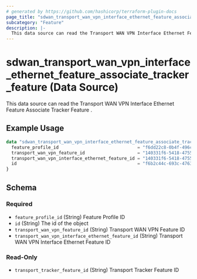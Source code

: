 ```yaml
---
# generated by https://github.com/hashicorp/terraform-plugin-docs
page_title: "sdwan_transport_wan_vpn_interface_ethernet_feature_associate_tracker_feature Data Source - terraform-provider-sdwan"
subcategory: "Feature"
description: |-
  This data source can read the Transport WAN VPN Interface Ethernet Feature Associate Tracker Feature .
---
```


# sdwan_transport_wan_vpn_interface_ethernet_feature_associate_tracker_feature (Data Source)

This data source can read the Transport WAN VPN Interface Ethernet Feature Associate Tracker Feature .

## Example Usage

```terraform
data "sdwan_transport_wan_vpn_interface_ethernet_feature_associate_tracker_feature" "example" {
  feature_profile_id                              = "f6dd22c8-0b4f-496c-9a0b-6813d1f8b8ac"
  transport_wan_vpn_feature_id                    = "140331f6-5418-4755-a059-13c77eb96037"
  transport_wan_vpn_interface_ethernet_feature_id = "140331f6-5418-4755-a059-13c77eb96037"
  id                                              = "f6b2c44c-693c-4763-b010-895aa3d236bd"
}
```

<!-- schema generated by tfplugindocs -->
## Schema

### Required

- `feature_profile_id` (String) Feature Profile ID
- `id` (String) The id of the object
- `transport_wan_vpn_feature_id` (String) Transport WAN VPN Feature ID
- `transport_wan_vpn_interface_ethernet_feature_id` (String) Transport WAN VPN Interface Ethernet Feature ID

### Read-Only

- `transport_tracker_feature_id` (String) Transport Tracker Feature ID
